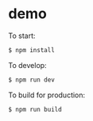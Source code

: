 # demo

To start:

```bash
$ npm install
```

To develop:

```bash
$ npm run dev
```



To build for production:

```bash
$ npm run build
```